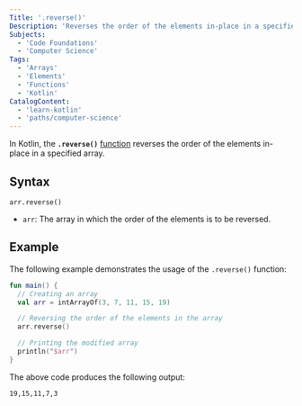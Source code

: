 ```yaml
---
Title: '.reverse()'
Description: 'Reverses the order of the elements in-place in a specified array.'
Subjects:
  - 'Code Foundations'
  - 'Computer Science'
Tags:
  - 'Arrays'
  - 'Elements'
  - 'Functions'
  - 'Kotlin'
CatalogContent:
  - 'learn-kotlin'
  - 'paths/computer-science'
---
```


In Kotlin, the **`.reverse()`** [function](https://www.codecademy.com/resources/docs/kotlin/functions) reverses the order of the elements in-place in a specified array.

## Syntax

```pseudo
arr.reverse()
```

- `arr`: The array in which the order of the elements is to be reversed.

## Example

The following example demonstrates the usage of the `.reverse()` function:

```kotlin
fun main() {
  // Creating an array
  val arr = intArrayOf(3, 7, 11, 15, 19)

  // Reversing the order of the elements in the array
  arr.reverse()

  // Printing the modified array
  println("$arr")
}
```

The above code produces the following output:

```shell
19,15,11,7,3
```
